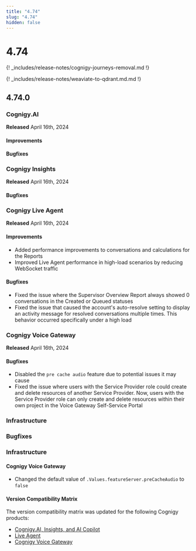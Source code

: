 ```yaml
---
title: "4.74"
slug: "4.74"
hidden: false
---
```


# 4.74

{! _includes/release-notes/cognigy-journeys-removal.md !}

{! _includes/release-notes/weaviate-to-qdrant.md.md !}

## 4.74.0

### Cognigy.AI

**Released** April 16th, 2024

#### Improvements


#### Bugfixes


### Cognigy Insights

**Released** April 16th, 2024

#### Bugfixes

### Cognigy Live Agent

**Released** April 16th, 2024

#### Improvements

- Added performance improvements to conversations and calculations for the Reports
- Improved Live Agent performance in high-load scenarios by reducing WebSocket traffic

#### Bugfixes

- Fixed the issue where the Supervisor Overview Report always showed 0 conversations in the Created or Queued statuses
- Fixed the issue that caused the account's auto-resolve setting to display an activity message for resolved conversations multiple times. This behavior occurred specifically under a high load

### Cognigy Voice Gateway

**Released** April 16th, 2024

#### Bugfixes

- Disabled the `pre cache audio` feature due to potential issues it may cause
- Fixed the issue where users with the Service Provider role could create and delete resources of another Service Provider. Now, users with the Service Provider role can only create and delete resources within their own project in the Voice Gateway Self-Service Portal

### Infrastructure

### Bugfixes


### Infrastructure

#### Cognigy Voice Gateway

- Changed the default value of `.Values.featureServer.preCacheAudio` to `false`

#### Version Compatibility Matrix

The version compatibility matrix was updated for the following Cognigy products:

- [Cognigy.AI, Insights, and AI Copilot](../ai/installation/version-compatibility-matrix.md)
- [Live Agent](../live-agent/installation/deployment/version-compatibility-matrix.md)
- [Cognigy Voice Gateway](../voicegateway/installation/version-compatibility-matrix.md)